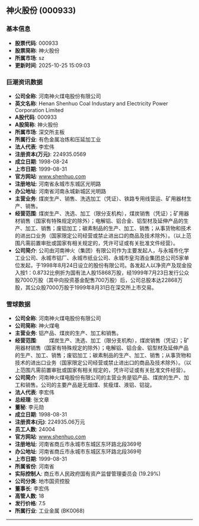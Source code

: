 ## 神火股份 (000933)

### 基本信息

- **股票代码**: 000933
- **股票简称**: 神火股份
- **所属市场**: sz
- **更新时间**: 2025-10-25 15:09:03

### 巨潮资讯数据

- **公司全称**: 河南神火煤电股份有限公司
- **英文名称**: Henan Shenhuo Coal Industary and Electricity Power Corporation Limited
- **A股代码**: 000933
- **A股简称**: 神火股份
- **所属市场**: 深交所主板
- **所属行业**: 有色金属冶炼和压延加工业
- **法人代表**: 李宏伟
- **注册资本(万元)**: 224935.0569
- **成立日期**: 1998-08-24
- **上市日期**: 1999-08-31
- **官方网站**: www.shenhuo.com
- **注册地址**: 河南省永城市东城区光明路
- **办公地址**: 河南省河南永城新城区光明路
- **主营业务**: 煤炭生产、销售、洗选加工（凭证）、铁路专用线营运、矿用器材生产、销售。
- **经营范围**: 煤炭生产、洗选、加工（限分支机构），煤炭销售（凭证）；矿用器材销售（国家有特殊规定的除外）；电解铝、铝合金、铝型材及延伸产品的生产、加工、销售；废铝加工；碳素制品的生产、加工、销售；从事货物和技术的进出口业务（国家限定公司经营或禁止进出口的商品及技术除外）。（以上范围凡需前置审批或国家有相关规定的，凭许可证或有关批准文件经营）。
- **公司简介**: 公司由河南神火（集团）有限公司作为主要发起人，与永城市化学工业公司、永城市铝厂、永城市纸业公司、永城市皇沟酒业集团总公司5家单位发起，于1998年8月24日设立的股份有限公司。各发起人以净资产及现金投入按1：0.8732比例折为国有法人股15868万股，经1999年7月23日发行公众股7000万股（其中向投资基金配售700万股）后，公司总股本达22868万股，其公众股7000万股于1999年8月31日在深交所上市交易。

### 雪球数据

- **公司全称**: 河南神火煤电股份有限公司
- **公司简称**: 神火煤电
- **主营业务**: 铝产品、煤炭的生产、加工和销售。
- **经营范围**: 　　煤炭生产、洗选、加工（限分支机构），煤炭销售（凭证）；矿用器材销售（国家有特殊规定的除外）；电解铝、铝合金、铝型材及延伸产品的生产、加工、销售；废铝加工；碳素制品的生产、加工、销售；从事货物和技术的进出口业务（国家限定公司经营或禁止进出口的商品及技术除外）。（以上范围凡需前置审批或国家有相关规定的，凭许可证或有关批准文件经营）。
- **公司简介**: 河南神火煤电股份有限公司的主营业务是铝产品、煤炭的生产、加工和销售。公司的主要产品是无烟煤、贫瘦煤、液铝、铝锭。
- **法人代表**: 李宏伟
- **总经理**: 张文章
- **董秘**: 李元勋
- **成立日期**: 1998-08-31
- **注册资本(元)**: 224935.06万元
- **员工人数**: 24004
- **官方网站**: www.shenhuo.com
- **注册地址**: 河南省商丘市永城市东城区东环路北段369号
- **办公地址**: 河南省商丘市永城市东城区东环路北段369号
- **上市日期**: 1999-08-31
- **所属省份**: 河南省
- **实际控制人**: 商丘市人民政府国有资产监督管理委员会 (19.29%)
- **公司分类**: 地市国资控股
- **董事长**: 李宏伟
- **高管人数**: 18
- **发行价格**: 7.5
- **所属行业**: 工业金属 (BK0068)

---